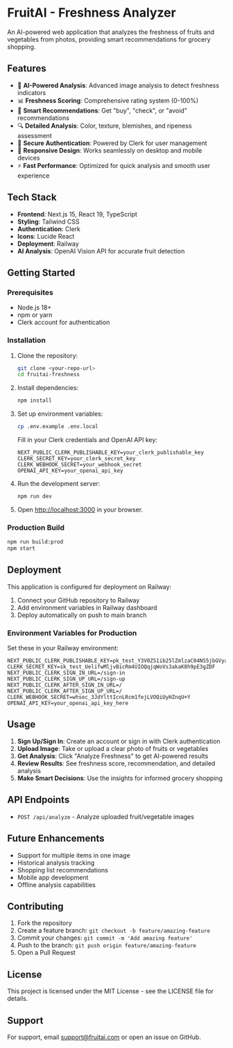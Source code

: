 # FruitAI - Freshness Analyzer

An AI-powered web application that analyzes the freshness of fruits and vegetables from photos, providing smart recommendations for grocery shopping.

## Features

- 🤖 **AI-Powered Analysis**: Advanced image analysis to detect freshness indicators
- 📊 **Freshness Scoring**: Comprehensive rating system (0-100%)
- 🎯 **Smart Recommendations**: Get "buy", "check", or "avoid" recommendations
- 🔍 **Detailed Analysis**: Color, texture, blemishes, and ripeness assessment
- 🔐 **Secure Authentication**: Powered by Clerk for user management
- 📱 **Responsive Design**: Works seamlessly on desktop and mobile devices
- ⚡ **Fast Performance**: Optimized for quick analysis and smooth user experience

## Tech Stack

- **Frontend**: Next.js 15, React 19, TypeScript
- **Styling**: Tailwind CSS
- **Authentication**: Clerk
- **Icons**: Lucide React
- **Deployment**: Railway
- **AI Analysis**: OpenAI Vision API for accurate fruit detection

## Getting Started

### Prerequisites

- Node.js 18+ 
- npm or yarn
- Clerk account for authentication

### Installation

1. Clone the repository:
   ```bash
   git clone <your-repo-url>
   cd fruitai-freshness
   ```

2. Install dependencies:
   ```bash
   npm install
   ```

3. Set up environment variables:
   ```bash
   cp .env.example .env.local
   ```
   
   Fill in your Clerk credentials and OpenAI API key:
   ```
   NEXT_PUBLIC_CLERK_PUBLISHABLE_KEY=your_clerk_publishable_key
   CLERK_SECRET_KEY=your_clerk_secret_key
   CLERK_WEBHOOK_SECRET=your_webhook_secret
   OPENAI_API_KEY=your_openai_api_key
   ```

4. Run the development server:
   ```bash
   npm run dev
   ```

5. Open [http://localhost:3000](http://localhost:3000) in your browser.

### Production Build

```bash
npm run build:prod
npm start
```

## Deployment

This application is configured for deployment on Railway:

1. Connect your GitHub repository to Railway
2. Add environment variables in Railway dashboard
3. Deploy automatically on push to main branch

### Environment Variables for Production

Set these in your Railway environment:

```
NEXT_PUBLIC_CLERK_PUBLISHABLE_KEY=pk_test_Y3V0ZS1ib25lZmlzaC04NS5jbGVyay5hY2NvdW50cy5kZXYk
CLERK_SECRET_KEY=sk_test_UelifwMljvBicRm4UIOQqjqWoVs3akaK8h9pE3gZDF
NEXT_PUBLIC_CLERK_SIGN_IN_URL=/sign-in
NEXT_PUBLIC_CLERK_SIGN_UP_URL=/sign-up
NEXT_PUBLIC_CLERK_AFTER_SIGN_IN_URL=/
NEXT_PUBLIC_CLERK_AFTER_SIGN_UP_URL=/
CLERK_WEBHOOK_SECRET=whsec_3JdYlttIcnLRcm1fejLVOQiUyHZnqU+Y
OPENAI_API_KEY=your_openai_api_key_here
```

## Usage

1. **Sign Up/Sign In**: Create an account or sign in with Clerk authentication
2. **Upload Image**: Take or upload a clear photo of fruits or vegetables
3. **Get Analysis**: Click "Analyze Freshness" to get AI-powered results
4. **Review Results**: See freshness score, recommendation, and detailed analysis
5. **Make Smart Decisions**: Use the insights for informed grocery shopping

## API Endpoints

- `POST /api/analyze` - Analyze uploaded fruit/vegetable images

## Future Enhancements

- Support for multiple items in one image
- Historical analysis tracking
- Shopping list recommendations
- Mobile app development
- Offline analysis capabilities

## Contributing

1. Fork the repository
2. Create a feature branch: `git checkout -b feature/amazing-feature`
3. Commit your changes: `git commit -m 'Add amazing feature'`
4. Push to the branch: `git push origin feature/amazing-feature`
5. Open a Pull Request

## License

This project is licensed under the MIT License - see the LICENSE file for details.

## Support

For support, email support@fruitai.com or open an issue on GitHub.